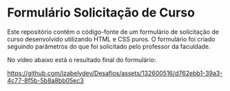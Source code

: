 # Formulário Solicitação de Curso

Este repositório contém o código-fonte de um formulário de solicitação de curso desenvolvido utilizando HTML e CSS puros. O formulário foi criado seguindo parâmetros do que foi solicitado pelo professor da faculdade.

No vídeo abaixo está o resultado final do formulário:

https://github.com/izabelydev/Desafios/assets/132600516/d762ebb1-39a3-4c77-8f5b-5b8a8bb05ec3


